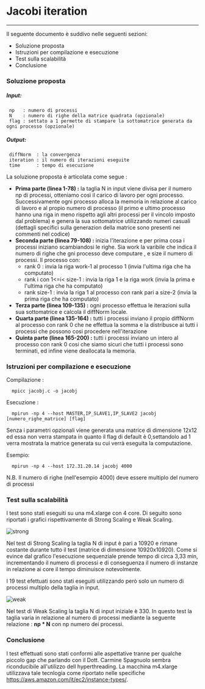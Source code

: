 # Jacobi iteration

---

Il seguente documento è suddivo nelle seguenti sezioni:

 * Soluzione proposta 
 * Istruzioni per compilazione e esecuzione
 * Test sulla scalabilità
 * Conclusione


### Soluzione proposta

##### Input:
```
 np   : numero di processi
 N    : numero di righe della matrice quadrata (opzionale)
 flag : settato a 1 permette di stampare la sottomatrice generata da ogni processo (opzionale) 
```
##### Output:
```
 diffNorm  : la convergenza
 iteration : il numero di iterazioni eseguite
 time      : tempo di esecuzione
```
La soluzione proposta è articolata come segue :
 * **Prima parte (linea 1-78) :** la taglia N in input viene divisa per il numero np di processi, otteniamo così 
   il carico di lavoro per ogni processo. Successivamente ogni processo alloca la memoria in relazione al carico di lavoro e al propio numero di processo (il primo e ultimo processo hanno una riga in meno rispetto agli altri processi per il vincolo imposto dal problema) e genera la sua sottomatrice utilizzando numeri casuali 
   (dettagli specifici sulla generazion della matrice sono presenti nei commenti nel codice)
* **Seconda parte (linea 79-108) :** inizia l'iterazione e per prima cosa i processi iniziano scambiandosi le righe. Sia work la varibile che indica il numero di righe che gni processo deve computare , e size il numero di processi. Il processo con:
  * rank 0            : invia la riga work-1 al processo 1 (invia l'ultima riga che ha computato)
  * rank i con 1<=i< size-1 : invia la riga 1 e la riga work (invia la prima e l'ultima riga che ha computato)
  * rank size-1 : invia la riga 1 al processo con rank pari a size-2 (invia la prima riga che ha computato)
* **Terza parte (linea 109-135) :** ogni processo effettua le iterazioni sulla sua sottomatrice e calcola il diffNorm locale.
* **Quarta parte (linea 135-164) :** tutti i processi inviano il propio diffNorm al processo con rank 0 che ne effettua la somma e la distribusce ai tutti i processi che possono cosi procedere nell'iterazione
* **Quinta parte (linea 165-200) :** tutti i processi inviano un intero al processo con rank 0 cosi che siamo sicuri che tutti i processi sono terminati, ed infine viene deallocata la memoria.


### Istruzioni per compilazione e esecuzione

Compilazione :

```
  mpicc jacobj.c -o jacobj
```

Esecuzione :

```
  mpirun -np 4 --host MASTER,IP_SLAVE1,IP_SLAVE2 jacobj [numero_righe_matrice] [flag]
```

Senza i parametri opzionali viene generata una matrice di dimensione 12x12 ed essa non verra stampata in quanto il flag di default è 0,settandolo ad 1 verra mostrata la matrice generata su cui verrà eseguita la computazione.

Esempio:
```
  mpirun -np 4 --host 172.31.20.14 jacobj 4000
```
N.B. Il numero di righe (nell'esempio 4000) deve essere multiplo del numero di processi


### Test sulla scalabilità

I test sono stati eseguiti su una m4.xlarge con 4 core.
Di seguito sono riportati i grafici rispettivamente di Strong Scaling e Weak Scaling.

![strong](/data/Strong.jpg)

Nel test di Strong Scaling la taglia N di input è pari a 10920 e rimane costante durante tutto il test (matrice di dimensione 10920x10920).
Come si evince dal grafico l'esecuzione sequenziale prende tempo di circa 3,33 min, incrementando il numero di processi e di conseguenza il numero di instanze in relazione ai core il tempo diminuisce notevolmente.

I 19 test efettuati sono stati eseguiti utilizzando però solo un numero di processi multiplo della taglia in input.

![weak](/data/Weak.jpg)

Nel test di Weak Scaling la taglia N di input iniziale è 330.
In questo test la taglia varia in relazione al numero di processi mediante la seguente relazione :
**np * N**
  con np numero dei processi. 
### Conclusione
I test effettuati sono stati conformi alle aspettative tranne per qualche piccolo gap che parlando con il Dott. Carmine Spagnuolo sembra riconducibile all'utilizzo dell hyperthreading.
La macchina m4.xlarge utilizzava tale tecnlogia come riportato nelle specifiche https://aws.amazon.com/it/ec2/instance-types/. 
 